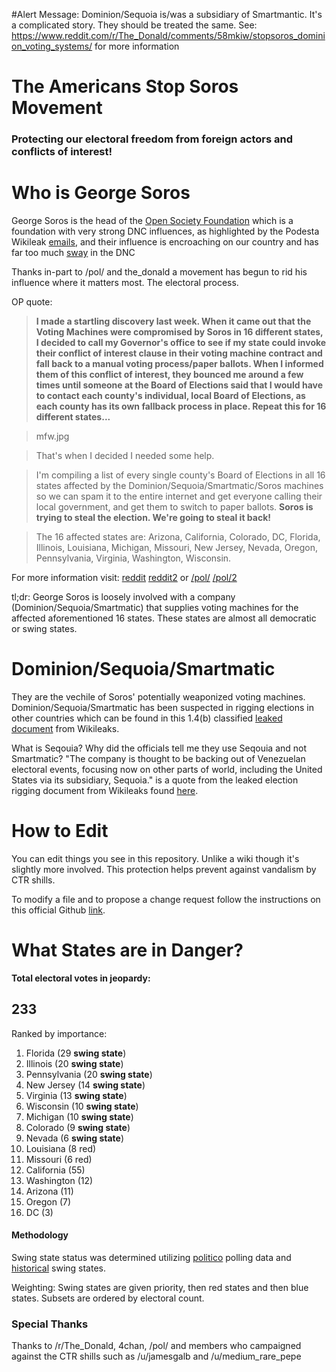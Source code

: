 #Alert Message: Dominion/Sequoia is/was a subsidiary of Smartmantic. It's a complicated story. They should be treated the same. See: https://www.reddit.com/r/The_Donald/comments/58mkiw/stopsoros_dominion_voting_systems/ for more information

# The Americans Stop Soros Movement
### Protecting our electoral freedom from foreign actors and conflicts of interest!




# Who is George Soros

George Soros is the head of the [Open Society Foundation](https://en.wikipedia.org/wiki/Open_society) which is a foundation with very strong DNC influences, as highlighted by the Podesta Wikileak [emails](https://wikileaks.org/podesta-emails/emailid/14273), and their influence is encroaching on our country and has far too much [sway](https://www.wikileaks.org/podesta-emails/emailid/15201) in the DNC

Thanks in-part to /pol/ and the_donald a movement has begun to rid his influence where it matters most. The electoral process.

OP quote:

> **I made a startling discovery last week. When it came out that the Voting Machines were compromised by Soros in 16 different states, I decided to call my Governor's office to see if my state could invoke their conflict of interest clause in their voting machine contract and fall back to a manual voting process/paper ballots.
When I informed them of this conflict of interest, they bounced me around a few times until someone at the Board of Elections said that I would have to contact each county's individual, local Board of Elections, as each county has its own fallback process in place.
Repeat this for 16 different states...**

> mfw.jpg

> That's when I decided I needed some help.

> I'm compiling a list of every single county's Board of Elections in all 16 states affected by the Dominion/Sequoia/Smartmatic/Soros machines so we can spam it to the entire internet and get everyone calling their local government, and get them to switch to paper ballots. **Soros is trying to steal the election. We're going to steal it back!**

> The 16 affected states are:
Arizona, California, Colorado, DC, Florida, Illinois, Louisiana, Michigan, Missouri, New Jersey, Nevada, Oregon, Pennsylvania, Virginia, Washington, Wisconsin.

For more information visit: [reddit](https://www.reddit.com/r/The_Donald/comments/58ffs6/operation_stop_soros_crowd_sourced_weaponized/)  [reddit2](https://www.reddit.com/r/The_Donald/comments/58g0ce/operation_stop_soros_crowd_sourced_weaponized/) or [/pol/](https://boards.4chan.org/pol/thread/93781257) [/pol/2](https://boards.4chan.org/pol/thread/93796259)

tl;dr: George Soros is loosely involved with a company (Dominion/Sequoia/Smartmatic) that supplies voting machines for the affected aforementioned 16 states. These states are almost all democratic or swing states.

# Dominion/Sequoia/Smartmatic

They are the vechile of Soros' potentially weaponized voting machines. Dominion/Sequoia/Smartmatic has been suspected in rigging elections in other countries which can be found in this 1.4(b) classified [leaked document](https://wikileaks.org/plusd/cables/06CARACAS2063_a.html) from Wikileaks.

What is Seqouia? Why did the officials tell me they use Seqouia and not Smartmatic? "The company is thought to be backing out of Venezuelan electoral events, focusing now on other parts of world, including the United States via its subsidiary, Sequoia." is a quote from the leaked election rigging document from Wikileaks found [here](https://wikileaks.org/plusd/cables/06CARACAS2063_a.html).

# How to Edit

You can edit things you see in this repository. Unlike a wiki though it's slightly more involved. This protection helps prevent against vandalism by CTR shills.

To modify a file and to propose a change request follow the instructions on this official Github [link](https://help.github.com/articles/editing-files-in-another-user-s-repository/).

# What States are in Danger?

**Total electoral votes in jeopardy:**
## **233**

Ranked by importance: 

1. Florida (29 **swing state**)
2. Illinois (20 **swing state**)
3. Pennsylvania (20 **swing state**)
4. New Jersey (14 **swing state**)
5. Virginia (13 **swing state**)
6. Wisconsin (10 **swing state**)
7. Michigan (10 **swing state**)
8. Colorado (9 **swing state**)
9. Nevada (6 **swing state**)
10. Louisiana (8 red)
11. Missouri (6 red)
12. California (55)
13. Washington (12)
14. Arizona (11)  
15. Oregon (7) 
16. DC (3)

#### Methodology

Swing state status was determined utilizing [politico](http://www.politico.com/2016-election/swing-states) polling data and [historical](https://en.wikipedia.org/wiki/Swing_state#Historical_swing_states) swing states.

Weighting: Swing states are given priority, then red states and then blue states. Subsets are ordered by electoral count.

### Special Thanks

Thanks to /r/The_Donald, 4chan, /pol/ and members who campaigned against the CTR shills such as /u/jamesgalb and /u/medium_rare_pepe
